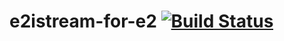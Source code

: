 e2istream-for-e2 [![Build Status](https://travis-ci.org/OpenVisionE2/e2istream.svg?branch=master)](https://travis-ci.org/OpenVisionE2/e2istream)
==========

